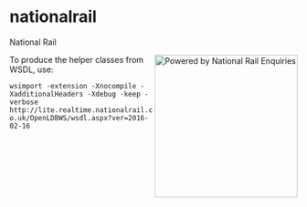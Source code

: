 # nationalrail
National Rail

<img src="src/main/resources/Logos/NRE_Powered_logo.png" alt="Powered by National Rail Enquiries" width="250px" align="right"/>

To produce the helper classes from WSDL, use:

```wsimport -extension -Xnocompile -XadditionalHeaders -Xdebug -keep -verbose http://lite.realtime.nationalrail.co.uk/OpenLDBWS/wsdl.aspx?ver=2016-02-16```
